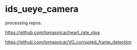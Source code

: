 # ids_ueye_camera

processing repos:

https://github.com/tomasvicar/heart_rate_plux

https://github.com/tomasvicar/VO_corrupted_frame_detection
